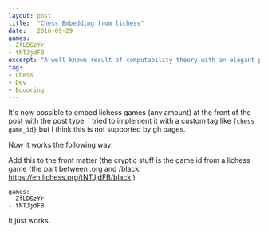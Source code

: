 ```yaml
---
layout: post
title:  "Chess Embedding from lichess"
date:   2016-09-29
games:
- ZfLDSzYr
- tNTJjdFB
excerpt: "A well known result of computability theory with an elegant proof"
tag:
- Chess
- Dev
- Boooring
---
```


It's now possible to embed lichess games (any amount) at the front of the post with the post type. I tried to implement it with a custom tag like `{chess game_id}` but I think this is not supported by gh pages. 

Now it works the following way:

Add this to the front matter (the cryptic stuff is the game id from a lichess game (the part between .org and /black: https://en.lichess.org/tNTJjdFB/black )

    games:
	- ZfLDSzYr
    - tNTJjdFB 
	
It just works.